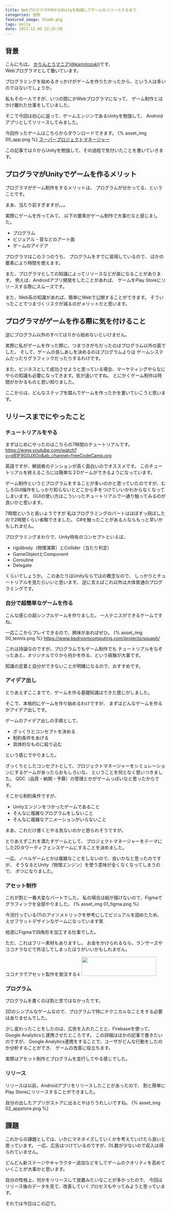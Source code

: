 ```yaml
---
title: Webプログラマが0からUnityを勉強してゲームをリリースするまで
categories: 技術
featured_image: thumb.png
tags: Unity
date: 2021-12-06 22:25:50
---
```


##  背景
こんにちは。 [かりんとうマニア(@karintozuki)](https://twitter.com/karintozuki)です。  
Webプログラマとして働いています。

プログラミングを始めるきっかけがゲームを作りたかったから、という人は多いのではないでしょうか。

<!-- more -->

私もその一人ですが、いつの間にかWebプログラマになって、
ゲーム制作とはかけ離れた仕事をしていました。

そこで今回は初心に返って、ゲームエンジンであるUnityを勉強して、
Androidアプリとしてリリースしてみました。

今回作ったゲームはこちらからダウンロードできます。
{% asset_img 00_app.png %}
[スーパープロジェクトマネージャー](https://play.google.com/store/apps/details?id=com.bedroomcomputing.ProjectManager)

この記事では０からUnityを勉強して、その過程で気付いたことを書いていきます。

## プログラマがUnityでゲームを作るメリット
プログラマがゲーム制作をするメリットは、
プログラムが分かってる、ということです。

まあ、当たり前すぎますが。。。

実際にゲームを作ってみて、
以下の要素がゲーム制作で大事だなと感じました。
- プログラム
- ビジュアル・音などのアート面
- ゲームのアイデア

プログラマはこの３つのうち、
プログラムをすでに習得しているので、
ほかの要素により時間を使えます。

また、プログラマとしての知識によってリリースなどが楽になることがあります。
例えば、Androidアプリ開発をしたことがあれば、
ゲームをPlay Storeにリリースする際にスムーズです。

また、Web系の知識があれば、簡単にWebで公開することができます。
そういったことでつまづくリスクが減るのがメリットだと思います。

## プログラマがゲームを作る際に気を付けること
逆にプログラム以外のすべては０から始めないといけません。

実際に私がゲームを作った際に、つまづきがちだったのはプログラム以外の面でした。
そして、ゲームの良しあしを決めるのはプログラムよりは
ゲームシステムだったりグラフィックだったりするわけです。

また、ビジネスとして成功させようと思っている場合、マーケティングやらなにやらの知識も必要になってきます。気が遠いですね。
とにかくゲーム制作は時間がかかるものと思い知りました。

ここからは、どんなステップを踏んでゲームを作ったかを書いていこうと思います。

## リリースまでにやったこと
### チュートリアルをやる
まずはじめにやったのはこちらの7時間のチュートリアルです。
https://www.youtube.com/watch?v=gB1F9G0JXOo&ab_channel=freeCodeCamp.org

英語ですが、解説者のテンションが高く面白いのでオススメです。
このチュートリアルを終えるころには簡単な２Dゲームができるようになっています。

ゲーム制作というとプログラムをすることが多いのかと思っていたのですが、むしろGUI操作をしっかり知らないとどこから手をつけていいかわからなくなってしまいます。
GUIの使い方はこういったチュートリアルで一通り触ってみるのが良いかと思います。

7時間というと長いようですが
私はプログラミングのパートはほぼすっ飛ばしたので2時間くらい省略できました。
C#を触ったことがある人ならもっと早いかもしれません。

プログラミングまわりで、Unity特有のコンセプトといえば、
- rigidbody（物理演算）とCollider（当たり判定）
- GameObjectとComponent
- Coroutine
- Delegate

くらいでしょうか。
このあたりはUnityならではの概念なので、
しっかりとチュートリアルを見たらいいと思います。
逆に言えばこれ以外は大体普通のプログラミングです。

### 自分で超簡単なゲームを作る
こんな感じの超シンプルゲームを作りました。
一人テニスができるゲームですね。

一応ここからプレイできるので、興味があればぜひ。
{% asset_img 00_tennis.png %}
https://www.bedroomcomputing.com/projects/squash/


これは持論なのですが、プログラムでもゲーム制作でも
チュートリアルをなぞったあと、オリジナルで０から何かを作る、という経験が大事です。

知識の定着と自分ができないことが明確になるので、おすすめです。

### アイデア出し
とりあえずここまでで、ゲームを作る基礎知識はできた感じがしました。

そこで、本格的にゲームを作り始めるわけですが、
まずはどんなゲームを作るかアイデア出しです。

ゲームのアイデア出しの手順として、
- ざっくりとコンセプトを決める
- 制約条件をあげる
- 具体的なものに絞り込む

という感じでやりました。

ざっくりとしたコンセプトとして、プロジェクトマネージャーをシミュレーションにするゲームがあったらおもしろいな、
ということを何となく思いつきました。
QDC（品質・納期・予算）の管理とかがゲームっぽいなと思ったからです。

そこから制約条件ですが、
- Unityエンジンをつかったゲームであること
- そんなに複雑なプログラムをしないこと
- そんなに複雑なアニメーションがいらないこと

まあ、これだけ書くとやる気ないのかと怒られそうですが。

とりあえずこれを満たすゲームとして、
プロジェクトマネージャーをテーマにした2Dタワーディフェンスゲームにすることを決めました。

一応、ノベルゲームとかは複雑なことをしないので、良いかなと思ったのですが、
そうなるとUnity（物理エンジン）を使う意味が全くなくなってしまうので、
ボツになりました。

### アセット制作
これが割と一番大変なパートでした。
私の場合は絵が描けないので、Figmaでグラフィックを全部やりました。
{% asset_img 01_figma.png %}

今流行っている(?)のアイソメトリックを参考にしてビジュアルを固めたため、
えせフラットデザインなゲームになっています笑

地道にFigmaで四角形を加工する仕事でした。

ただ、これはフリー素材もありますし、
お金をかけられるなら、ランサーズやココナラなどで外注してしまったほうがいいかもしれません。

ココナラでアセット製作を発注する↓
<a href="https://px.a8.net/svt/ejp?a8mat=3BKEXM+29KENM+2PEO+1I5SWH" rel="nofollow">
<img border="0" width="234" height="60" alt="" src="https://www25.a8.net/svt/bgt?aid=200826778137&wid=001&eno=01&mid=s00000012624009097000&mc=1"></a>
<img border="0" width="1" height="1" src="https://www12.a8.net/0.gif?a8mat=3BKEXM+29KENM+2PEO+1I5SWH" alt="">

### プログラム
プログラムを書くのは割と苦ではなかったです。

2Dのシンプルなゲームなので、プログラムで特にテクニカルなことをする必要はありませんでした。

少し変わったことをしたのは、広告を入れたことと、Firebaseを使って、Google Analyticsと連携させたところです。
この詳細はほかの記事で書きたいのですが、
Google Analytics連携をすることで、ユーザがどんな行動をしたのか分析することができ、
ゲームの改善に役立ちます。

実際はアセット制作とプログラムを並行してやる感じでした。

### リリース
リリースは以前、Androidアプリをリリースしたことがあったので、
割と簡単にPlay Storeにリリースすることができました。


自分の出したアプリがストアに出るとやはりうれしいですね。
{% asset_img 02_appstore.png %}

## 課題
これからの課題としては、いかにマネタイズしていくかを考えていけたら良いと思っています。
一応、広告はつけているのですが、DL数が少ないので収入は得られていません。

どんどん新ステージやキャラクター追加などをしてゲームのクオリティを高めていくことが大事かと思います。

自分の性格上、何かをリリースして放置みたいなことが多かったので、
今回はリリース後のデータを見て、改善していくプロセスもやってみようと思っています。

それでは今日はこの辺で。
